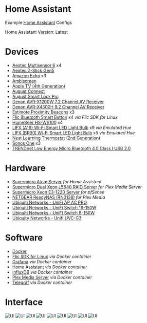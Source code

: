 # Home Assistant
Example [Home Assistant](https://home-assistant.io/) Configs

Home Assistant Version: Latest

# Devices
* [Aeotec Multisensor 6](https://www.amazon.com/gp/product/B0151Z8ZQY/) x4
* [Aeotec Z-Stick Gen5](https://www.amazon.com/gp/product/B00X0AWA6E/)
* [Amazon Echo](https://www.amazon.com/gp/product/B00X4WHP5E/) x3
* [Ambiscreen](https://ambiscreen.tv/)
* [Apple TV (4th Generation)](https://www.apple.com/apple-tv/)
* [August Connect](http://august.com/products/august-connect/)
* [August Smart Lock Pro](https://www.amazon.com/gp/product/B0765LFNM7/)
* [Denon AVR-X1200W 7.2 Channel AV Receiver](https://www.amazon.com/gp/product/B00ZY7FHXY/)
* [Denon AVR-X4300H 9.2 Channel AV Receiver](https://www.amazon.com/gp/product/B01KZRPNIQ/)
* [Estimote Proximity Beacons](https://www.amazon.com/gp/product/B01M7SREI7/) x3
* [Flic Bluetooth Smart Button](https://flic.io/) x4 *via Flic SDK for Linux*
* [HomeSeer HS-WS100](https://www.amazon.com/gp/product/B01DFSAAJ4/) x4
* [LIFX (A19) Wi-Fi Smart LED Light Bulb](https://www.amazon.com/gp/product/B01M7SREI7/) x9 *via Emulated Hue*
* [LIFX (BR30) Wi-Fi Smart LED Light Bulb](https://www.amazon.com/gp/product/B01KY02MPG/) x5 *via Emulated Hue*
* [Nest Learning Thermostat (2nd Generation)](https://www.amazon.com/gp/product/B009GDHYPQ/)
* [Sonos One](https://www.amazon.com/gp/product/B074XN1LH3/) x3
* [TRENDnet Low Energy Micro Bluetooth 4.0 Class I USB 2.0](https://www.amazon.com/gp/product/B002AQSTXM/)

# Hardware
* [Supermicro Atom Server](https://www.supermicro.com/products/system/1U/5015/SYS-5015A-EHF-D525.cfm) *for Home Assistant*
* [Supermicro Dual Xeon L5640 RAID Server](http://www.supermicro.com/products/motherboard/QPI/5500/X8DTU-F.cfm) *for Plex Media Server*
* [Supermicro Xeon E3-1220 Server](https://www.supermicro.com/products/motherboard/Xeon/C202_C204/X9SCL_-F.cfm) *for pfSense*
* [NETGEAR ReadyNAS (RN3138)](https://www.amazon.com/gp/product/B017NMX5KO/) *for Plex Media*
* [Ubiquiti Networks - UniFi AP AC PRO](https://www.amazon.com/gp/product/B015PRO512/)
* [Ubiquiti Networks - UniFi Switch 16-150W](https://www.amazon.com/gp/product/B01E46ATQ0/)
* [Ubiquiti Networks - UniFi Switch 8-150W](https://www.amazon.com/gp/product/B01DKXT4CI/)
* [Ubiquity Networks - Unifi UVC-G3](https://www.amazon.com/gp/product/B01EZYTYLC/)

# Software
* [Docker](https://www.docker.com/)
* [Flic SDK for Linux](https://github.com/50ButtonsEach/fliclib-linux-hci) *via Docker container*
* [Grafana](https://grafana.com/) *via Docker container*
* [Home Assistant](https://home-assistant.io/) *via Docker container*
* [InfluxDB](https://www.influxdata.com/time-series-platform/influxdb/) *via Docker container*
* [Plex Media Server](https://www.plex.tv/) *via Docker container*
* [Telegraf](https://www.influxdata.com/time-series-platform/telegraf/) *via Docker container*


# Interface
![UI](screenshots/ha-home.png)
![UI](screenshots/ha-bathroom.png)
![UI](screenshots/ha-bedroom.png)
![UI](screenshots/ha-kitchen.png)
![UI](screenshots/ha-living-room.png)
![UI](screenshots/ha-office.png)
![UI](screenshots/ha-lights.png)
![UI](screenshots/ha-scripts.png)
![UI](screenshots/ha-health.png)